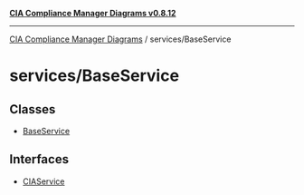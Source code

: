 [**CIA Compliance Manager Diagrams v0.8.12**](../../README.md)

***

[CIA Compliance Manager Diagrams](../../modules.md) / services/BaseService

# services/BaseService

## Classes

- [BaseService](classes/BaseService.md)

## Interfaces

- [CIAService](interfaces/CIAService.md)
